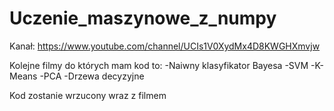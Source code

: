 # Uczenie_maszynowe_z_numpy
Kanał: https://www.youtube.com/channel/UCIs1V0XydMx4D8KWGHXmvjw

Kolejne filmy do których mam kod to:
-Naiwny klasyfikator Bayesa
-SVM
-K-Means
-PCA
-Drzewa decyzyjne

Kod zostanie wrzucony wraz z filmem

